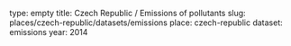 type: empty
title: Czech Republic / Emissions of pollutants
slug: places/czech-republic/datasets/emissions
place: czech-republic
dataset: emissions
year: 2014
